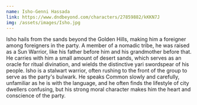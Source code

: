 ```yaml
---
name: Isho-Genni Hassada
link: https://www.dndbeyond.com/characters/27859882/kKKN7J
img: /assets/images/Isho.jpg
---
```

Isho hails from the sands beyond the Golden Hills, making him a foreigner among foreigners in the party. A member of a nomadic tribe, he was raised as a Sun Warrior, like his father before him and his grandmother before that. He carries with him a small amount of desert sands, which serves as an oracle for ritual divination, and wields the distinctive yari swordspear of his people. Isho is a stalwart warrior, often rushing to the front of the group to serve as the party's bulwark. He speaks Common slowly and carefully, unfamiliar as he is with the language, and he often finds the lifestyle of city dwellers confusing, but his strong moral character makes him the heart and conscience of the party.